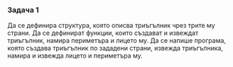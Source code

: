 ### Задача 1 ###
Да се дефинира структура, която описва триъгълник чрез трите му страни. Да се дефинират
функции, които създават и извеждат триъгълник, намира периметъра и лицето му. Да се
напише програма, която създава триъгълник по зададени страни, извежда триъгълника, намира
и извежда лицето и периметъра му.
